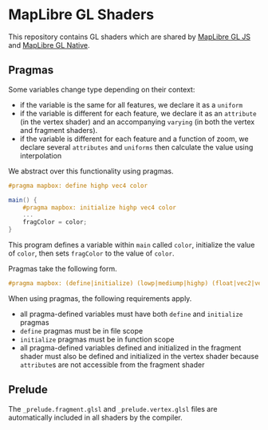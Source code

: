 # MapLibre GL Shaders

This repository contains GL shaders which are shared by [MapLibre GL JS](https://github.com/maplibre/maplibre-gl-js) and [MapLibre GL Native](https://github.com/maplibre/maplibre-gl-native).

## Pragmas

Some variables change type depending on their context:

 - if the variable is the same for all features, we declare it as a `uniform`
 - if the variable is different for each feature, we declare it as an `attribute` (in the vertex shader) and an accompanying `varying` (in both the vertex and fragment shaders).
 - if the variable is different for each feature and a function of zoom, we declare several `attributes` and `uniforms` then calculate the value using interpolation

We abstract over this functionality using pragmas.

```glsl
#pragma mapbox: define highp vec4 color

main() {
    #pragma mapbox: initialize highp vec4 color
    ...
    fragColor = color;
}
```

This program defines a variable within `main` called `color`, initialize the value of `color`, then sets `fragColor` to the value of `color`.

Pragmas take the following form.

```glsl
#pragma mapbox: (define|initialize) (lowp|mediump|highp) (float|vec2|vec3|vec4) {name}
```

When using pragmas, the following requirements apply.

 - all pragma-defined variables must have both `define` and `initialize` pragmas
 - `define` pragmas must be in file scope
 - `initialize` pragmas must be in function scope
 - all pragma-defined variables defined and initialized in the fragment shader must also be defined and initialized in the vertex shader because `attribute`s are not accessible from the fragment shader

## Prelude

The `_prelude.fragment.glsl` and `_prelude.vertex.glsl` files are automatically included in all shaders by the compiler.
